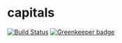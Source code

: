 # capitals

[![Build Status](https://travis-ci.org/florianeckerstorfer/capitals.svg?branch=master)](https://travis-ci.org/florianeckerstorfer/capitals)
[![Greenkeeper badge](https://badges.greenkeeper.io/florianeckerstorfer/capitals.svg)](https://greenkeeper.io/)
